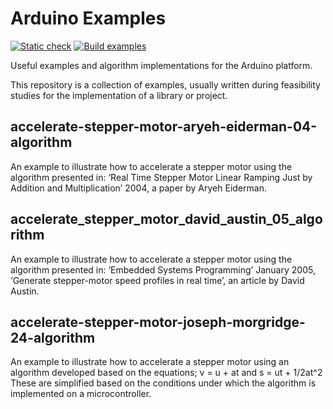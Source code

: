 # Arduino Examples

[![Static check](https://github.com/jo3-tech/jm_arduino_examples/actions/workflows/static-check.yaml/badge.svg)](https://github.com/jo3-tech/jm_arduino_examples/actions/workflows/static-check.yaml) [![Build examples](https://github.com/jo3-tech/jm_arduino_examples/actions/workflows/build-examples.yaml/badge.svg)](https://github.com/jo3-tech/jm_arduino_examples/actions/workflows/build-examples.yaml)

Useful examples and algorithm implementations for the Arduino platform.

This repository is a collection of examples, usually written during feasibility studies for the implementation of a library or project.

## accelerate-stepper-motor-aryeh-eiderman-04-algorithm

An example to illustrate how to accelerate a stepper motor using the algorithm presented in:
‘Real Time Stepper Motor Linear Ramping Just by Addition and Multiplication’ 2004, a paper by Aryeh Eiderman.

## accelerate_stepper_motor_david_austin_05_algorithm

An example to illustrate how to accelerate a stepper motor using the algorithm presented in:
‘Embedded Systems Programming’ January 2005, ‘Generate stepper-motor speed profiles in real time’, an article by David Austin.

## accelerate-stepper-motor-joseph-morgridge-24-algorithm

An example to illustrate how to accelerate a stepper motor using an algorithm developed based on the equations;
v = u + at and s = ut + 1/2at^2
These are simplified based on the conditions under which the algorithm is implemented on a microcontroller.
